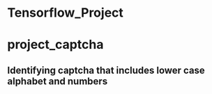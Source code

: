 # Tensorflow_Project

# project_captcha
## Identifying captcha that includes lower case alphabet and numbers
